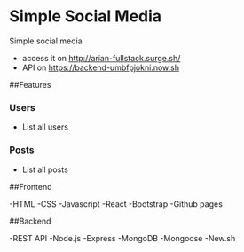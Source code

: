 # Simple Social Media

Simple social media

- access it on <http://arian-fullstack.surge.sh/>
- API on <https://backend-umbfpjokni.now.sh>


##Features

### Users

- List all users

### Posts

- List all posts

##Frontend

-HTML
-CSS
-Javascript
-React
-Bootstrap
-Github pages

##Backend

-REST API
-Node.js
-Express
-MongoDB
-Mongoose
-New.sh
